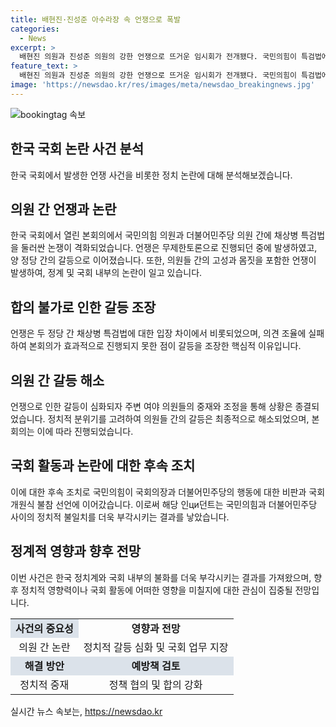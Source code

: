 ```yaml
---
title: 배현진·진성준 아수라장 속 언쟁으로 폭발
categories:
  - News
excerpt: >
  배현진 의원과 진성준 의원의 강한 언쟁으로 뜨거운 임시회가 전개됐다. 국민의힘이 특검법에 반대해 무제한토론을 진행하다가, 우원식 국회의장이 토론 종료를 요청했고, 여당 의원들의 항의로 갈등이 고조되었다. 결국 특검법은 가결됐지만, 국회의장과 민주당의 행동에 대한 국민의힘의 불만으로 국회 개원식 불참이 선언되었다. 
feature_text: >
  배현진 의원과 진성준 의원의 강한 언쟁으로 뜨거운 임시회가 전개됐다. 국민의힘이 특검법에 반대해 무제한토론을 진행하다가, 우원식 국회의장이 토론 종료를 요청했고, 여당 의원들의 항의로 갈등이 고조되었다. 결국 특검법은 가결됐지만, 국회의장과 민주당의 행동에 대한 국민의힘의 불만으로 국회 개원식 불참이 선언되었다. 
image: 'https://newsdao.kr/res/images/meta/newsdao_breakingnews.jpg'
---
```


<p><img src="https://newsdao.kr/res/images/meta/newsdao_breakingnews.jpg" alt="bookingtag 속보" /></p>

<h2 data-ke-size="size26">한국 국회 논란 사건 분석</h2>

<p data-ke-size="size16">한국 국회에서 발생한 언쟁 사건을 비롯한 정치 논란에 대해 분석해보겠습니다.</p>

<h2 data-ke-size="size24">의원 간 언쟁과 논란</h2>

<p data-ke-size="size16">한국 국회에서 열린 본회의에서 국민의힘 의원과 더불어민주당 의원 간에 채상병 특검법을 둘러싼 논쟁이 격화되었습니다. 언쟁은 무제한토론으로 진행되던 중에 발생하였고, 양 정당 간의 갈등으로 이어졌습니다. 또한, 의원들 간의 고성과 몸짓을 포함한 언쟁이 발생하여, 정계 및 국회 내부의 논란이 일고 있습니다.</p>

<h2 data-ke-size="size24">합의 불가로 인한 갈등 조장</h2>

<p data-ke-size="size16">언쟁은 두 정당 간 채상병 특검법에 대한 입장 차이에서 비롯되었으며, 의견 조율에 실패하여 본회의가 효과적으로 진행되지 못한 점이 갈등을 조장한 핵심적 이유입니다.</p>

<h2 data-ke-size="size24">의원 간 갈등 해소</h2>

<p data-ke-size="size16">언쟁으로 인한 갈등이 심화되자 주변 여야 의원들의 중재와 조정을 통해 상황은 종결되었습니다. 정치적 분위기를 고려하여 의원들 간의 갈등은 최종적으로 해소되었으며, 본회의는 이에 따라 진행되었습니다.</p>

<h2 data-ke-size="size24">국회 활동과 논란에 대한 후속 조치</h2>

<p data-ke-size="size16">이에 대한 후속 조치로 국민의힘이 국회의장과 더불어민주당의 행동에 대한 비판과 국회 개원식 불참 선언에 이어갔습니다. 이로써 해당 인ци던트는 국민의힘과 더불어민주당 사이의 정치적 불일치를 더욱 부각시키는 결과를 낳았습니다.</p>

<h2 data-ke-size="size24">정계적 영향과 향후 전망</h2>

<p data-ke-size="size16">이번 사건은 한국 정치계와 국회 내부의 불화를 더욱 부각시키는 결과를 가져왔으며, 향후 정치적 영향력이나 국회 활동에 어떠한 영향을 미칠지에 대한 관심이 집중될 전망입니다.</p>

<table>
    <tr>
        <td style="text-align: center; height: 17px;background-color: #21538527;"><b>사건의 중요성</b></td>
        <td style="text-align: center; height: 17px;"><b>영향과 전망</b></td>
    </tr>
    <tr>
        <td style="text-align: center; height: 17px;">의원 간 논란</td>
        <td style="text-align: center; height: 17px;">정치적 갈등 심화 및 국회 업무 지장</td>
    </tr>
    <tr>
        <td style="text-align: center; height: 17px;background-color: #21538527;"><b>해결 방안</b></td>
        <td style="text-align: center; height: 17px;background-color: #21538527;"><b>예방책 검토</b></td>
    </tr>
    <tr>
        <td style="text-align: center; height: 17px;">정치적 중재</td>
        <td style="text-align: center; height: 17px;">정책 협의 및 합의 강화</td>
    </tr>
</table>
실시간 뉴스 속보는, <a href="https://newsdao.kr" rel="dofollow">https://newsdao.kr</a>


